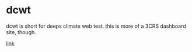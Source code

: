 # dcwt
dcwt is short for deeps climate web test. this is more of a 3CRS dashboard site, though.

[link](https://albertlarson.github.io/dcwt)
